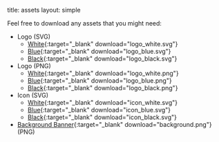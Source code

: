 title: assets
layout: simple

Feel free to download any assets that you might need:

* Logo (SVG)
    * [White](/static/images/logo/logo_white.svg){:target="_blank" download="logo_white.svg"}
    * [Blue](/static/images/logo/logo_blue.svg){:target="_blank" download="logo_blue.svg"}
    * [Black](/static/images/logo/logo_black.svg){:target="_blank" download="logo_black.svg"}
* Logo (PNG)
    * [White](/static/images/logo/logo_white.png){:target="_blank" download="logo_white.png"}
    * [Blue](/static/images/logo/logo_blue.png){:target="_blank" download="logo_blue.png"}
    * [Black](/static/images/logo/logo_black.png){:target="_blank" download="logo_black.png"}
* Icon (SVG)
    * [White](/static/images/logo/icon_white.svg){:target="_blank" download="icon_white.svg"}
    * [Blue](/static/images/logo/icon_blue.svg){:target="_blank" download="icon_blue.svg"}
    * [Black](/static/images/logo/icon_black.svg){:target="_blank" download="icon_black.svg"}
* [Background Banner](/static/images/home/background_xl.png){:target="_blank" download="background.png"} (PNG)
